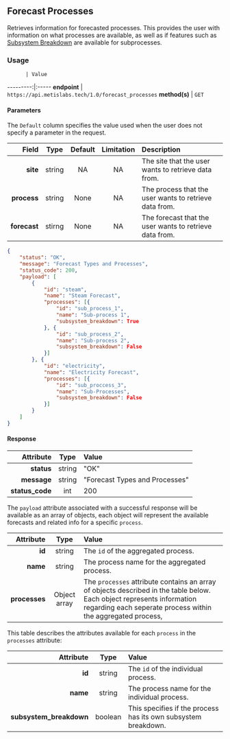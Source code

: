 ## Forecast Processes
Retrieves information for forecasted processes. This provides the user with information on what processes are available, as well as if features such as [Subsystem Breakdown](#subsystem-breakdown) are available for subprocesses.

### Usage

          | Value
---------:|:-----
__endpoint__ | `https://api.metislabs.tech/1.0/forecast_processes`
__method(s)__ | `GET`

#### Parameters

The `Default` column specifies the value used when the user does not specify a parameter in the request.

Field | Type | Default | Limitation | Description
-----:|:----:|:---------:|:----------:|:-----------
__site__ | string | NA | NA | The site that the user wants to retrieve data from.
__process__ | string | None  | NA | The process that the user wants to retrieve data from.
__forecast__ | stirng | None | NA | The forecast that the user wants to retrieve data from.



```json
{
    "status": "OK",
    "message": "Forecast Types and Processes",
    "status_code": 200,
    "payload": [
        {
            "id": "steam",
            "name": "Steam Forecast",
            "processes": [{
                "id": "sub_process_1",
                "name": "Sub-process 1",
                "subsystem_breakdown": True
            }, {
                "id": "sub_process_2",
                "name": "Sub-process 2",
                "subsystem_breakdown": False
            }]
        }, {
            "id": "electricity",
            "name": "Electricity Forecast",
            "processes": [{
                "id": "sub_proccess_3",
                "name": "Sub-Processes",
                "subsystem_breakdown": False
            }]
        }
    ]
}
```

#### Response

 Attribute | Type | Value
---------:|:----:|:-----
__status__ | string | "OK"
__message__ | string | "Forecast Types and Processes"
__status_code__ | int | 200

The `payload` attribute associated with a successful response will be available as an array of objects, each object will
represent the available forecasts and related info for a specific `process`.

 Attribute | Type | Value
---------:|:----:|:-----
__id__ | string | The `id` of the aggregated process.
__name__ | string | The process name for the aggregated process.
__processes__ | Object array | The `processes` attribute contains an array of objects described in the table below. Each object represents information regarding each seperate process within the aggregated process,

This table describes the attributes available for each `process` in the `processes` attribute:

 Attribute | Type | Value
---------:|:----:|:-----
__id__ | string | The `id` of the individual process.
__name__ | string | The process name for the individual process.
__subsystem_breakdown__ | boolean | This specifies if the process has its own subsystem breakdown.